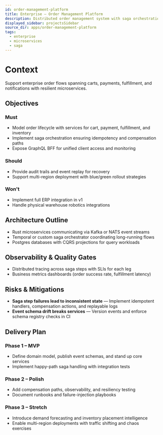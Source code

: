 ```yaml
---
id: order-management-platform
title: Enterprise – Order Management Platform
description: Distributed order management system with saga orchestration and idempotent workflows.
displayed_sidebar: projectsSidebar
source_dir: apps/order-management-platform
tags:
  - enterprise
  - microservices
  - saga
---
```


# Context

Support enterprise order flows spanning carts, payments, fulfillment, and notifications with resilient microservices.

## Objectives

### Must
- Model order lifecycle with services for cart, payment, fulfillment, and inventory
- Implement saga orchestration ensuring idempotency and compensation paths
- Expose GraphQL BFF for unified client access and monitoring

### Should
- Provide audit trails and event replay for recovery
- Support multi-region deployment with blue/green rollout strategies

### Won't
- Implement full ERP integration in v1
- Handle physical warehouse robotics integrations

## Architecture Outline

- Rust microservices communicating via Kafka or NATS event streams
- Temporal or custom saga orchestrator coordinating long-running flows
- Postgres databases with CQRS projections for query workloads

## Observability & Quality Gates

- Distributed tracing across saga steps with SLIs for each leg
- Business metrics dashboards (order success rate, fulfillment latency)

## Risks & Mitigations

- **Saga step failures lead to inconsistent state** — Implement idempotent handlers, compensation actions, and replayable logs
- **Event schema drift breaks services** — Version events and enforce schema registry checks in CI

## Delivery Plan

### Phase 1 – MVP
- Define domain model, publish event schemas, and stand up core services
- Implement happy-path saga handling with integration tests

### Phase 2 – Polish
- Add compensation paths, observability, and resiliency testing
- Document runbooks and failure-injection playbooks

### Phase 3 – Stretch
- Introduce demand forecasting and inventory placement intelligence
- Enable multi-region deployments with traffic shifting and chaos exercises
